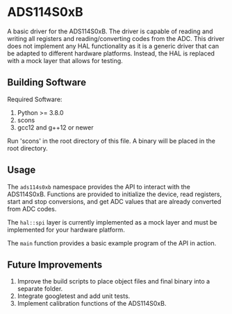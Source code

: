 # ADS114S0xB

A basic driver for the ADS114S0xB. The driver is capable of reading and writing all registers and reading/converting codes from the ADC. This driver does not implement any HAL functionality as it is a generic driver that can be adapted to different hardware platforms. Instead, the HAL is replaced with a mock layer that allows for testing.

## Building Software

Required Software:
1. Python >= 3.8.0
2. scons
3. gcc12 and g++12 or newer

Run 'scons' in the root directory of this file. A binary will be placed in the root directory.

## Usage

The `ads114s0xb` namespace provides the API to interact with the ADS114S0xB. Functions are provided to initialize the device, read registers, start and stop conversions, and get ADC values that are already converted from ADC codes.

The `hal::spi` layer is currently implemented as a mock layer and must be implemented for your hardware platform.

The `main` function provides a basic example program of the API in action.

## Future Improvements

1. Improve the build scripts to place object files and final binary into a separate folder.
2. Integrate googletest and add unit tests.
3. Implement calibration functions of the ADS114S0xB.